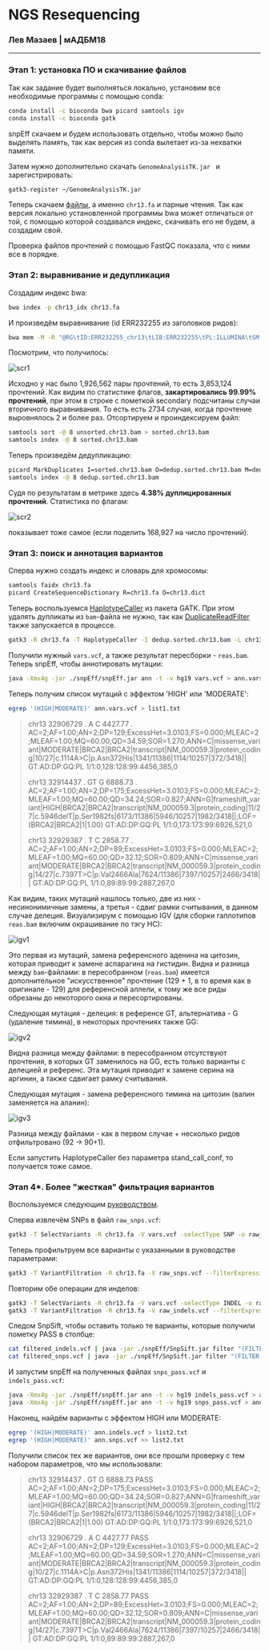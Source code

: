 # NGS Resequencing

### Лев Мазаев | мАДБМ18

---

### Этап 1: установка ПО и скачивание файлов

Так как задание будет выполняться локально, установим все необходимые программы с помощью conda:

```bash
conda install -c bioconda bwa picard samtools igv
conda install -c bioconda gatk
```

snpEff скачаем и будем использовать отдельно, чтобы можно было выделять память, так как версия из conda вылетает из-за нехватки памяти.

Затем нужно дополнительно скачать `GenomeAnalysisTK.jar `  и зарегистрировать:

```bash
gatk3-register ~/GenomeAnalysisTK.jar
```

Теперь скачаем [файлы](http://makarich.fbb.msu.ru/enabieva/ngs2017_2019/), а именно `chr13.fa` и парные чтения. Так как версия локально установленной программы bwa может отличаться от той, с помощью которой создавался индекс, скачивать его не будем, а создадим свой.

Проверка файлов прочтений с помощью FastQC показала, что с ними все в порядке.

### Этап 2: выравнивание и дедупликация

Создадим индекс bwa:

```bash
bwa index -p chr13_idx chr13.fa
```

И произведём выравнивание (id ERR232255 из заголовков ридов):

```bash
bwa mem -M -R "@RG\tID:ERR232255_chr13\tLIB:ERR232255\tPL:ILLUMINA\tSM:ERR232255" -t 8 chr13_idx reads_1.fastq.gz reads_2.fastq.gz | samtools view -@ 8 -b > unsorted.chr13.bam
```

Посмотрим, что получилось:

![scr1](/home/leo/ME/HSE/NGS/9/scr1.png)

Исходно у нас было 1,926,562 пары прочтений, то есть 3,853,124 прочтений. Как видим по статистике флагов, **закартировались 99.99% прочтений**, при этом в строке с пометкой secondary подсчитаны случаи вторичного выравнивания. То есть есть 2734 случая, когда прочтение выровнялось 2 и более раз. Отсортируем и проиндексируем файл:

```bash
samtools sort -@ 8 unsorted.chr13.bam > sorted.chr13.bam
samtools index -@ 8 sorted.chr13.bam
```

Теперь произведём дедупликацию:

```bash
picard MarkDuplicates I=sorted.chr13.bam O=dedup.sorted.chr13.bam M=dedup_metrics.txt
samtools index -@ 8 dedup.sorted.chr13.bam
```

Судя по результатам в метрике здесь **4.38% дуплицированных прочтений**. Статистика по флагам:

![scr2](/home/leo/ME/HSE/NGS/9/scr2.png)

показывает тоже самое (если поделить 168,927 на число прочтений). 

### Этап 3: поиск и аннотация вариантов

Сперва нужно создать индекс и словарь для хромосомы:

```bash
samtools faidx chr13.fa
picard CreateSequenceDictionary R=chr13.fa O=chr13.dict
```

Теперь воспользуемся [HaplotypeCaller](https://software.broadinstitute.org/gatk/documentation/tooldocs/3.8-0/org_broadinstitute_gatk_tools_walkers_haplotypecaller_HaplotypeCaller.php) из пакета GATK. При этом удалять дупликаты из `bam`-файла не нужно, так как [DuplicateReadFilter](https://software.broadinstitute.org/gatk/documentation/tooldocs/3.8-0/org_broadinstitute_gatk_engine_filters_DuplicateReadFilter.php) также запускается в процессе. 

```bash
gatk3 -R chr13.fa -T HaplotypeCaller -I dedup.sorted.chr13.bam -L chr13:32889617-32973809 -stand_call_conf 30 -o vars.vcf -bamout reas.bam
```

Получили нужный `vars.vcf`, а также результат пересборки - `reas.bam`. Теперь snpEff, чтобы аннотировать мутации:

```bash
java -Xmx4g -jar ./snpEff/snpEff.jar ann -t -v hg19 vars.vcf > ann.vars.vcf
```

Теперь получим список мутаций с эффектом 'HIGH' или 'MODERATE':

```bash
egrep '(HIGH|MODERATE)' ann.vars.vcf > list1.txt
```

> chr13	32906729	.	A	C	4427.77	.	AC=2;AF=1.00;AN=2;DP=129;ExcessHet=3.0103;FS=0.000;MLEAC=2;MLEAF=1.00;MQ=60.00;QD=34.59;SOR=1.270;ANN=C|missense_variant|MODERATE|BRCA2|BRCA2|transcript|NM_000059.3|protein_coding|10/27|c.1114A>C|p.Asn372His|1341/11386|1114/10257|372/3418||	GT:AD:DP:GQ:PL	1/1:0,128:128:99:4456,385,0
>
> chr13	32914437	.	GT	G	6888.73	.	AC=2;AF=1.00;AN=2;DP=175;ExcessHet=3.0103;FS=0.000;MLEAC=2;MLEAF=1.00;MQ=60.00;QD=34.24;SOR=0.827;ANN=G|frameshift_variant|HIGH|BRCA2|BRCA2|transcript|NM_000059.3|protein_coding|11/27|c.5946delT|p.Ser1982fs|6173/11386|5946/10257|1982/3418||;LOF=(BRCA2|BRCA2|1|1.00)	GT:AD:DP:GQ:PL	1/1:0,173:173:99:6926,521,0
>
> chr13	32929387	.	T	C	2858.77	.	AC=2;AF=1.00;AN=2;DP=89;ExcessHet=3.0103;FS=0.000;MLEAC=2;MLEAF=1.00;MQ=60.00;QD=32.12;SOR=0.809;ANN=C|missense_variant|MODERATE|BRCA2|BRCA2|transcript|NM_000059.3|protein_coding|14/27|c.7397T>C|p.Val2466Ala|7624/11386|7397/10257|2466/3418||	GT:AD:DP:GQ:PL	1/1:0,89:89:99:2887,267,0

Как видим, таких мутаций нашлось только, две из них - несинонимичные замены, а третья - сдвиг рамки считывания, в данном случае делеция. Визуализирум  с помощью IGV (для сборки гаплотипов `reas.bam` включим окрашивание по тэгу HC):

![igv1](/home/leo/ME/HSE/NGS/9/igv1.png)

Это первая из мутаций, замена референсного аденина на цитозин, которая приводит к замене аспарагина на гистидин. Видна и разница между `bam`-файлами: в пересобранном (`reas.bam`) имеется  дополнительное "искусственное" прочтение (129 + 1, в то время как в оригинале - 129) для референсной аллели, к тому же все риды обрезаны до некоторого окна и пересортированы. 

Следующая мутация - делеция: в референсе GT, альтернатива - G (удаление тимина), в некоторых прочтениях также GG:

![igv2](/home/leo/ME/HSE/NGS/9/igv2.png)

Видна разница между файлами: в пересобранном отсутствуют прочтения, в которых GT заменилось на GG, есть только варианты с делецией и референс. Эта мутация приводит к замене серина на аргинин, а также сдвигает рамку считывания.

Следующая мутация - замена референсного тимина на цитозин (валин заменяется на аланин):

![igv3](/home/leo/ME/HSE/NGS/9/igv3.png)

Разница между файлами - как в первом случае + несколько ридов отфильтровано (92 -> 90+1).

Если запустить HaplotypeCaller без параметра stand_call_conf, то получается тоже самое.

### Этап 4*. Более "жесткая" фильтрация вариантов

Воспользуемся следующим [руководством](https://software.broadinstitute.org/gatk/documentation/article.php?id=2806). 

Сперва извлечём SNPs в файл `raw_snps.vcf`:

```bash
gatk3 -T SelectVariants -R chr13.fa -V vars.vcf -selectType SNP -o raw_snps.vcf
```

Теперь профильтруем все варианты с указанными в руководстве параметрами:

```bash
gatk3 -T VariantFiltration -R chr13.fa -V raw_snps.vcf --filterExpression "QD < 2.0 || FS > 60.0 || MQ < 40.0 || MQRankSum < -12.5 || ReadPosRankSum < -8.0" --filterName "generic_filter" -o filtered_snps.vcf
```

Повторим обе операции для инделов:

```bash
gatk3 -T SelectVariants -R chr13.fa -V vars.vcf -selectType INDEL -o raw_indels.vcf
gatk3 -T VariantFiltration -R chr13.fa -V raw_indels.vcf --filterExpression "QD < 2.0 || FS > 200.0 || ReadPosRankSum < -20.0" --filterName "generic_indel_filter" -o filtered_indels.vcf
```

Следом SnpSift, чтобы оставить только те варианты, которые получили пометку PASS в столбце:

```bash
cat filtered_indels.vcf | java -jar ./snpEff/SnpSift.jar filter "(FILTER = 'PASS')" > indels_pass.vcf
cat filtered_snps.vcf | java -jar ./snpEff/SnpSift.jar filter "(FILTER = 'PASS')" > snps_pass.vcf
```

И запустим snpEff на полученных файлах `snps_pass.vcf` и `indels_pass.vcf`:

```bash
java -Xmx4g -jar ./snpEff/snpEff.jar ann -t -v hg19 indels_pass.vcf > ann.indels.vcf
java -Xmx4g -jar ./snpEff/snpEff.jar ann -t -v hg19 snps_pass.vcf > ann.snps.vcf
```

Наконец, найдём варианты с эффектом HIGH или MODERATE:

```bash
egrep '(HIGH|MODERATE)' ann.indels.vcf > list2.txt
egrep '(HIGH|MODERATE)' ann.snps.vcf >> list2.txt
```

Получили список тех же вариантов, они все прошли проверку с тем набором параметров, что мы использовали:

> chr13	32914437	.	GT	G	6888.73	PASS	AC=2;AF=1.00;AN=2;DP=175;ExcessHet=3.0103;FS=0.000;MLEAC=2;MLEAF=1.00;MQ=60.00;QD=34.24;SOR=0.827;ANN=G|frameshift_variant|HIGH|BRCA2|BRCA2|transcript|NM_000059.3|protein_coding|11/27|c.5946delT|p.Ser1982fs|6173/11386|5946/10257|1982/3418||;LOF=(BRCA2|BRCA2|1|1.00)	GT:AD:DP:GQ:PL	1/1:0,173:173:99:6926,521,0
>
> chr13	32906729	.	A	C	4427.77	PASS	AC=2;AF=1.00;AN=2;DP=129;ExcessHet=3.0103;FS=0.000;MLEAC=2;MLEAF=1.00;MQ=60.00;QD=34.59;SOR=1.270;ANN=C|missense_variant|MODERATE|BRCA2|BRCA2|transcript|NM_000059.3|protein_coding|10/27|c.1114A>C|p.Asn372His|1341/11386|1114/10257|372/3418||	GT:AD:DP:GQ:PL	1/1:0,128:128:99:4456,385,0
>
> chr13	32929387	.	T	C	2858.77	PASS	AC=2;AF=1.00;AN=2;DP=89;ExcessHet=3.0103;FS=0.000;MLEAC=2;MLEAF=1.00;MQ=60.00;QD=32.12;SOR=0.809;ANN=C|missense_variant|MODERATE|BRCA2|BRCA2|transcript|NM_000059.3|protein_coding|14/27|c.7397T>C|p.Val2466Ala|7624/11386|7397/10257|2466/3418||	GT:AD:DP:GQ:PL	1/1:0,89:89:99:2887,267,0

